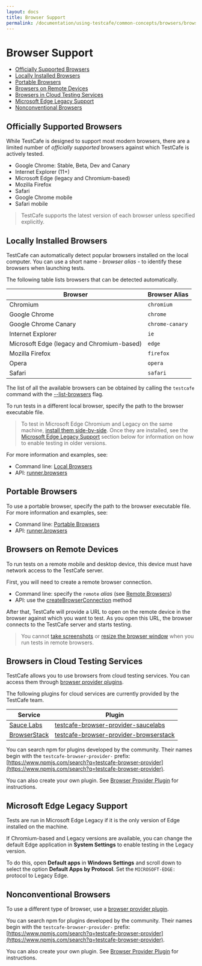 ```yaml
---
layout: docs
title: Browser Support
permalink: /documentation/using-testcafe/common-concepts/browsers/browser-support.html
---
```

# Browser Support

* [Officially Supported Browsers](#officially-supported-browsers)
* [Locally Installed Browsers](#locally-installed-browsers)
* [Portable Browsers](#portable-browsers)
* [Browsers on Remote Devices](#browsers-on-remote-devices)
* [Browsers in Cloud Testing Services](#browsers-in-cloud-testing-services)
* [Microsoft Edge Legacy Support](#edge-legacy)
* [Nonconventional Browsers](#nonconventional-browsers)

## Officially Supported Browsers

While TestCafe is designed to support most modern browsers, there are a limited number
of *officially supported* browsers against which TestCafe is actively tested.

* Google Chrome: Stable, Beta, Dev and Canary
* Internet Explorer (11+)
* Microsoft Edge (legacy and Chromium-based)
* Mozilla Firefox
* Safari
* Google Chrome mobile
* Safari mobile

> TestCafe supports the latest version of each browser unless specified explicitly.

## Locally Installed Browsers

TestCafe can automatically detect popular browsers installed on the local computer.
You can use a short name - *browser alias* - to identify these browsers when launching tests.

The following table lists browsers that can be detected automatically.

Browser                                    | Browser Alias
------------------------------------------ | -------------------
Chromium                                   | `chromium`
Google Chrome                              | `chrome`
Google Chrome Canary                       | `chrome-canary`
Internet Explorer                          | `ie`
Microsoft Edge (legacy and Chromium-based) | `edge`
Mozilla Firefox                            | `firefox`
Opera                                      | `opera`
Safari                                     | `safari`

The list of all the available browsers can be obtained by calling the `testcafe` command
with the [--list-browsers](../../command-line-interface.md#-b---list-browsers) flag.

To run tests in a different local browser, specify the path to the browser executable file.

> To test in Microsoft Edge Chromium and Legacy on the same machine, [install them side-by-side](https://docs.microsoft.com/en-us/DeployEdge/microsoft-edge-sysupdate-access-old-edge#how-to-enable-a-side-by-side-experience-with-both-versions-of-microsoft-edge). Once they are installed, see the [Microsoft Edge Legacy Support](#edge-legacy) section below for information on how to enable testing in older versions.

For more information and examples, see:

* Command line: [Local Browsers](../../command-line-interface.md#local-browsers)
* API: [runner.browsers](../../programming-interface/runner.md#browsers)

## Portable Browsers

To use a portable browser, specify the path to the browser executable file. For more information and examples, see:

* Command line: [Portable Browsers](../../command-line-interface.md#portable-browsers)
* API: [runner.browsers](../../programming-interface/runner.md#browsers)

## Browsers on Remote Devices

To run tests on a remote mobile and desktop device, this device must have network access to the TestCafe server.

First, you will need to create a remote browser connection.

* Command line: specify the `remote` *alias* (see [Remote Browsers](../../command-line-interface.md#remote-browsers))
* API: use the [createBrowserConnection](../../programming-interface/testcafe.md#createbrowserconnection) method

After that, TestCafe will provide a URL to open on the remote device in the browser against which you want to test.
As you open this URL, the browser connects to the TestCafe server and starts testing.

> You cannot [take screenshots](../../../test-api/actions/take-screenshot.md) or [resize the browser window](../../../test-api/actions/resize-window.md) when you run tests in remote browsers.

## Browsers in Cloud Testing Services

TestCafe allows you to use browsers from cloud testing services. You can access them through [browser provider plugins](../../../extending-testcafe/browser-provider-plugin/).

The following plugins for cloud services are currently provided by the TestCafe team.

Service                              | Plugin
------------------------------------ | -------------------
[Sauce Labs](https://saucelabs.com/)          | [testcafe-browser-provider-saucelabs](https://www.npmjs.com/package/testcafe-browser-provider-saucelabs)
[BrowserStack](https://www.browserstack.com/) | [testcafe-browser-provider-browserstack](https://www.npmjs.com/package/testcafe-browser-provider-browserstack)

You can search npm for plugins developed by the community. Their names begin with the `testcafe-browser-provider-` prefix: [https://www.npmjs.com/search?q=testcafe-browser-provider](https://www.npmjs.com/search?q=testcafe-browser-provider).

You can also create your own plugin. See [Browser Provider Plugin](../../../extending-testcafe/browser-provider-plugin/README.md) for instructions.

## Microsoft Edge Legacy Support

Tests are run in Microsoft Edge Legacy if it is the only version of Edge installed on the machine.

If Chromium-based and Legacy versions are available, you can change the default Edge application in **System Settings** to enable testing in the Legacy version.

To do this, open **Default apps** in **Windows Settings** and scroll down to select the option **Default Apps by Protocol**. Set the `MICROSOFT-EDGE:` protocol to Legacy Edge.

## Nonconventional Browsers

To use a different type of browser, use a [browser provider plugin](../../../extending-testcafe/browser-provider-plugin/README.md).

You can search npm for plugins developed by the community. Their names begin with the `testcafe-browser-provider-` prefix: [https://www.npmjs.com/search?q=testcafe-browser-provider](https://www.npmjs.com/search?q=testcafe-browser-provider).

You can also create your own plugin. See [Browser Provider Plugin](../../../extending-testcafe/browser-provider-plugin/README.md) for instructions.
